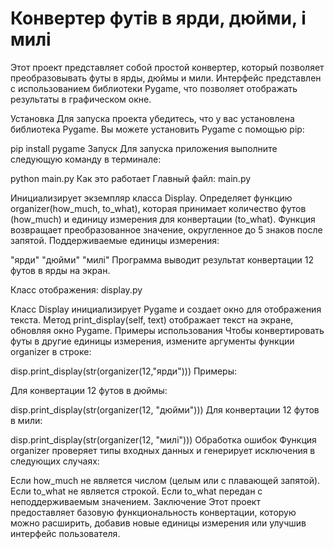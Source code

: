 # Конвертер футів в ярди, дюйми, і милі
Этот проект представляет собой простой конвертер, который позволяет преобразовывать футы в ярды, дюймы и мили. Интерфейс представлен с использованием библиотеки Pygame, что позволяет отображать результаты в графическом окне.

Установка
Для запуска проекта убедитесь, что у вас установлена библиотека Pygame. Вы можете установить Pygame с помощью pip:

 
pip install pygame
Запуск
Для запуска приложения выполните следующую команду в терминале:

 
python main.py
Как это работает
Главный файл: main.py

Инициализирует экземпляр класса Display.
Определяет функцию organizer(how_much, to_what), которая принимает количество футов (how_much) и единицу измерения для конвертации (to_what).
Функция возвращает преобразованное значение, округленное до 5 знаков после запятой.
Поддерживаемые единицы измерения:

"ярди"
"дюйми"
"милі"
Программа выводит результат конвертации 12 футов в ярды на экран.

Класс отображения: display.py

Класс Display инициализирует Pygame и создает окно для отображения текста.
Метод print_display(self, text) отображает текст на экране, обновляя окно Pygame.
Примеры использования
Чтобы конвертировать футы в другие единицы измерения, измените аргументы функции organizer в строке:

 
disp.print_display(str(organizer(12,"ярди")))
Примеры:

Для конвертации 12 футов в дюймы:
 
disp.print_display(str(organizer(12, "дюйми")))
Для конвертации 12 футов в мили:
 
disp.print_display(str(organizer(12, "милі")))
Обработка ошибок
Функция organizer проверяет типы входных данных и генерирует исключения в следующих случаях:

Если how_much не является числом (целым или с плавающей запятой).
Если to_what не является строкой.
Если to_what передан с неподдерживаемым значением.
Заключение
Этот проект предоставляет базовую функциональность конвертации, которую можно расширить, добавив новые единицы измерения или улучшив интерфейс пользователя.
